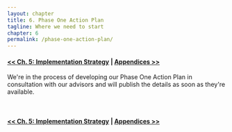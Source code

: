 ```yaml
--- 
layout: chapter
title: 6. Phase One Action Plan
tagline: Where we need to start
chapter: 6
permalink: /phase-one-action-plan/
---
```


#### [<< Ch. 5: Implementation Strategy](http://open.publicinnovation.org/chapters/implementation-strategy/) | [Appendices >>](http://open.publicinnovation.org/chapters/appendices/)

We're in the process of developing our Phase One Action Plan in consultation with our advisors and will publish the details as soon as they're available.

<br />

#### [<< Ch. 5: Implementation Strategy](http://open.publicinnovation.org/chapters/implementation-strategy/) | [Appendices >>](http://open.publicinnovation.org/chapters/appendices/)
